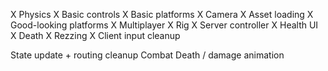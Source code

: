 X Physics
X Basic controls
X Basic platforms
X Camera
X Asset loading
X Good-looking platforms
X Multiplayer
X Rig
X Server controller
X Health UI
X Death
X Rezzing
X Client input cleanup

State update + routing cleanup
Combat
Death / damage animation

